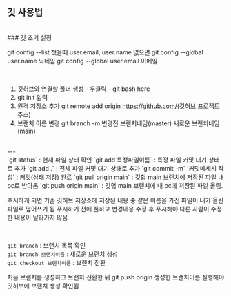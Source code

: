 ## 깃 사용법  
<br/>
### 깃 초기 설정

git config --list 쳤을때 user.email, user.name 없으면
git config --global user.name 닉네임 
git config --global user.email 이메일

<br/>

1. 깃허브와 연결할 폴더 생성 - 우클릭 - git bash here
2. git init 입력
3. 원격 저장소 추가
git remote add origin https://github.com/(깃허브 프로젝트 주소)
4. 브랜치 이름 변경
git branch -m 변경전 브랜치네임(master) 새로운 브랜치네임(main)

<br/>
---
<br/>
`git status` : 현재 파일 상태 확인   
`git add 특정파일이름` : 특정 파일 커밋 대기 상태로 추가   
`git add .` : 전체 파일 커밋 대기 상태로 추가   
`git commit -m` '커밋메세지 작성' : 커밋(상태 저장) 완료   
`git pull origin main` : 깃헙 main 브랜치에 저장된 파일 내 pc로 받아옴   
`git push origin main` : 깃헙 main 브랜치에 내 pc에 저장된 파일 올림.   

푸시하게 되면 기존 깃허브 저장소에 저장된 내용 중 같은 이름을 가진 파일이 내가 올린 파일로 덮어쓰기 됨
푸시하기 전에 풀하고 변경내용 수정 후 푸시해야 다른 사람이 수정한 내용이 날라가지 않음

<br/>

`git branch` : 브랜치 목록 확인   
`git branch 브랜치이름` : 새로운 브랜치 생성   
`git checkout 브랜치이름` : 브랜치 전환   
 
처음 브랜치를 생성하고 브랜치 전환한 뒤 git push origin 생성한 브랜치이름
실행해야 깃허브에 브랜치 생성 확인됨

